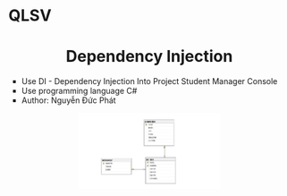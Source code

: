 # QLSV
<div align="center">
    <h1>Dependency Injection</h1>
    <ul type="square" align="left">
      <li>Use DI - Dependency Injection Into Project Student Manager Console </li>
      <li>Use programming language C#</li>
      <li>Author: Nguyễn Đức Phát</li>
    </ul>
    <img src="https://github.com/minhthanh120/QLSV/blob/master/a62a6bd54d70832eda61.jpg" width="50%"/>
    <br/>
</ul>
    
</div>
